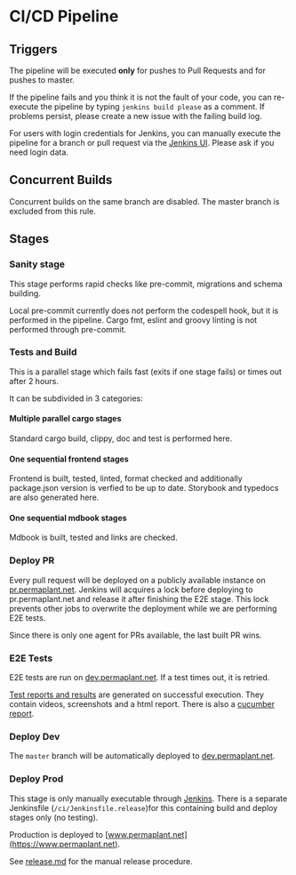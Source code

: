# CI/CD Pipeline

## Triggers

The pipeline will be executed **only** for pushes to Pull Requests and for pushes to master.

If the pipeline fails and you think it is not the fault of your code, you can re-execute the pipeline by typing `jenkins build please` as a comment.
If problems persist, please create a new issue with the failing build log.

For users with login credentials for Jenkins, you can manually execute the pipeline for a branch or pull request via the [Jenkins UI](https://build.libelektra.org/job/PermaplanT/).
Please ask if you need login data.

## Concurrent Builds

Concurrent builds on the same branch are disabled.
The master branch is excluded from this rule.

## Stages

### Sanity stage

This stage performs rapid checks like pre-commit, migrations and schema building.

Local pre-commit currently does not perform the codespell hook, but it is performed in the pipeline.
Cargo fmt, eslint and groovy linting is not performed through pre-commit.

### Tests and Build

This is a parallel stage which fails fast (exits if one stage fails) or times out after 2 hours.

It can be subdivided in 3 categories:

#### Multiple parallel cargo stages

Standard cargo build, clippy, doc and test is performed here.

#### One sequential frontend stages

Frontend is built, tested, linted, format checked and additionally package.json version is verfied to be up to date.
Storybook and typedocs are also generated here.

#### One sequential mdbook stages

Mdbook is built, tested and links are checked.

### Deploy PR

Every pull request will be deployed on a publicly available instance on [pr.permaplant.net](https://pr.permaplant.net).
Jenkins will acquires a lock before deploying to pr.permaplant.net and release it after finishing the E2E stage.
This lock prevents other jobs to overwrite the deployment while we are performing E2E tests.

Since there is only one agent for PRs available, the last built PR wins.

### E2E Tests

E2E tests are run on [dev.permaplant.net](https://dev.permaplant.net).
If a test times out, it is retried.

[Test reports and results](https://build.libelektra.org/job/PermaplanT/job/master/lastCompletedBuild/artifact/e2e/) are generated on successful execution.
They contain videos, screenshots and a html report.
There is also a [cucumber report](https://build.libelektra.org/job/PermaplanT/job/master/lastCompletedBuild/cucumber-html-reports/overview-features.html).

### Deploy Dev

The `master` branch will be automatically deployed to [dev.permaplant.net](https://dev.permaplant.net).

### Deploy Prod

This stage is only manually executable through [Jenkins](https://build.libelektra.org/job/PermaplanT-Release/).
There is a separate Jenkinsfile (`/ci/Jenkinsfile.release`)for this containing build and deploy stages only (no testing).

Production is deployed to [www.permaplant.net](https://www.permaplant.net).

See [release.md](./release.md) for the manual release procedure.

